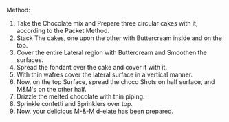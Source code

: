 Method:
1. Take the Chocolate mix and Prepare three circular cakes with it, according to the Packet Method.
2. Stack The cakes, one upon the other with Buttercream inside and on the top.
3. Cover the entire Lateral region with Buttercream and Smoothen the surfaces.
4. Spread the fondant over the cake and cover it with it.
5. With thin wafres cover the lateral surface in a vertical manner.
6. Now, on the top Surface, spread the choco Shots on half surface, and M&M's on the other half.
7. Drizzle the melted chocolate with thin piping.
8. Sprinkle confetti and Sprinklers over top.
9. Now, your delicious M-&-M d-elate has been prepared.